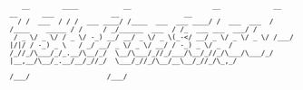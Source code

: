 
       __        ____           __                    __             __               __      ___              __                __
      / /  ___  / / /  ___ ____/ /____  ___  ___ ____/ /  ___  ___  / /____    _____ / /     / _/______  ___  / /_  ___ ___  ___/ /
     / _ \/ _ \/ / _ \/ -_) __/ __/ _ \/ _ \(_-</ __/ _ \/ _ \/ _ \/ /___/ |/|/ / -_) _ \   / _/ __/ _ \/ _ \/ __/ / -_) _ \/ _  / 
    /_//_/\___/_/_.__/\__/_/  \__/\___/_//_/___/\__/_//_/\___/\___/_/    |__,__/\__/_.__/__/_//_/  \___/_//_/\__/__\__/_//_/\_,_/  
                                                                                       /___/                   /___/               
